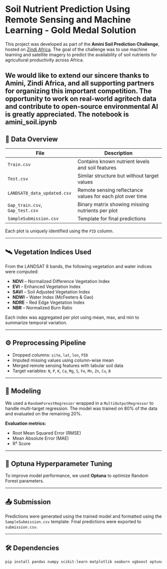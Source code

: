 # Soil Nutrient Prediction Using Remote Sensing and Machine Learning - Gold Medal Solution

This project was developed as part of the **Amini Soil Prediction Challenge**, hosted on [Zindi Africa](https://zindi.africa/competitions/amini-soil-prediction-challenge.-). The goal of the challenge was to use machine learning and satellite imagery to predict the availability of soil nutrients for agricultural productivity across Africa.

We would like to extend our sincere thanks to **Amini**, **Zindi Africa**, and all supporting partners for organizing this important competition. The opportunity to work on real-world agritech data and contribute to open-source environmental AI is greatly appreciated.
The notebook is amini_soil.ipynb
---

## 📂 Data Overview

| File | Description |
|------|-------------|
| `Train.csv` | Contains known nutrient levels and soil features |
| `Test.csv` | Similar structure but without target values |
| `LANDSAT8_data_updated.csv` | Remote sensing reflectance values for each plot over time |
| `Gap_train.csv`, `Gap_test.csv` | Binary matrix showing missing nutrients per plot |
| `SampleSubmission.csv` | Template for final predictions |

Each plot is uniquely identified using the `PID` column.

---

## 🛰️ Vegetation Indices Used

From the LANDSAT 8 bands, the following vegetation and water indices were computed:

- **NDVI** – Normalized Difference Vegetation Index  
- **EVI** – Enhanced Vegetation Index  
- **SAVI** – Soil Adjusted Vegetation Index  
- **NDWI** – Water Index (McFeeters & Gao)
- **NDRE** – Red Edge Vegetation Index  
- **NBR** – Normalized Burn Ratio  

Each index was aggregated per plot using mean, max, and min to summarize temporal variation.

---

## ⚙️ Preprocessing Pipeline

- Dropped columns: `site`, `lat`, `lon`, `PID`
- Imputed missing values using column-wise mean
- Merged remote sensing features with tabular soil data
- Target variables: `N`, `P`, `K`, `Ca`, `Mg`, `S`, `Fe`, `Mn`, `Zn`, `Cu`, `B`

---

## 🧠 Modeling

We used a `RandomForestRegressor` wrapped in a `MultiOutputRegressor` to handle multi-target regression. The model was trained on 80% of the data and evaluated on the remaining 20%.

**Evaluation metrics:**
- Root Mean Squared Error (RMSE)
- Mean Absolute Error (MAE)
- R² Score

---

## 🎯 Optuna Hyperparameter Tuning

To improve model performance, we used **Optuna** to optimize Random Forest parameters.

---

## 📤 Submission

Predictions were generated using the trained model and formatted using the `SampleSubmission.csv` template. Final predictions were exported to `submission.csv`.

---

## 🛠️ Dependencies

```bash
pip install pandas numpy scikit-learn matplotlib seaborn xgboost optuna
